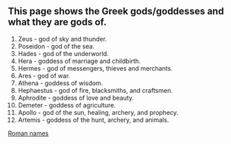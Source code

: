 ## This page shows the Greek gods/goddesses and what they are gods of.

1. Zeus - god of sky and thunder.
2. Poseidon - god of the sea.
3. Hades -  god of the underworld.
4. Hera - goddess of marriage and childbirth.
5. Hermes - god of messengers, thieves and merchants.
6. Ares - god of war.
7. Athena - goddess of wisdom.
8. Hephaestus - god of fire, blacksmiths, and craftsmen.
9. Aphrodite - goddess of love and beauty.
10. Demeter - goddess of agriculture.
11. Apollo - god of the sun, healing, archery, and prophecy.
12. Artemis - goddess of the hunt, archery, and animals.


[Roman names](Roman.md)
